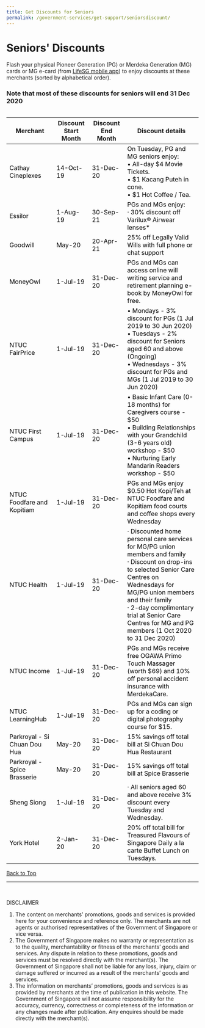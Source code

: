 ```yaml
---
title: Get Discounts for Seniors
permalink: /government-services/get-support/seniorsdiscount/
---
```


# Seniors' Discounts

Flash your physical Pioneer Generation (PG) or Merdeka Generation (MG) cards or MG e-card (from [LifeSG mobile app](https://www.life.gov.sg/)) to enjoy discounts at these merchants (sorted by alphabetical order).

### <a name="top"></a>Note that most of these discounts for seniors will end 31 Dec 2020

<html>
<style>
@media
<meta name="viewport" content="width=device-width, initial-scale=1">
{
  table, th, td {
    display: block;
  }
  table, tr, td {
    border: none !important;
  }
}
table, tr, td {
  border: none !important;
}
img {
  height: 243px !important;
  width: 243px !important;
}
</style>


<div style="overflow-x:auto;">
<div class="tg-wrap"><table class="tg">
<thead>
  <tr>
    <th class="tg-rba0">Merchant</th>
    <th class="tg-rba0">Discount Start Month</th>
    <th class="tg-rba0">Discount End Month</th>
    <th class="tg-hle0">Discount details</th>
  </tr>
</thead>
<tbody>
  <tr>
    <td class="tg-qh79"><span style="font-weight:normal;color:#000">Cathay Cineplexes</span></td>
    <td class="tg-q1ff"><span style="font-weight:normal;color:#000">14-Oct-19</span></td>
    <td class="tg-9wq8"><span style="font-weight:normal;color:#000">31-Dec-20</span></td>
    <td class="tg-9wq8"><span style="font-weight:normal;color:#000">On Tuesday, PG and MG seniors enjoy:</span><br><span style="font-weight:normal;color:#000"> • All-day $4 Movie Tickets.</span><br><span style="font-weight:normal;color:#000"> • $1 Kacang Puteh in cone.</span><br><span style="font-weight:normal;color:#000"> • $1 Hot Coffee / Tea.</span></td>
  </tr>
  <tr>
    <td class="tg-qh79"><span style="font-weight:normal;color:#000">Essilor</span></td>
    <td class="tg-9wq8"><span style="font-weight:normal;color:#000">1-Aug-19</span></td>
    <td class="tg-9wq8"><span style="font-weight:normal;color:#000">30-Sep-21</span></td>
    <td class="tg-9wq8"><span style="font-weight:normal;color:#000">PGs and MGs enjoy:</span><br><span style="font-weight:normal;color:#000"> · 30% discount off Varilux® Airwear lenses*</span></td>
  </tr>
  <tr>
    <td class="tg-9wq8"><span style="font-weight:normal;color:#000">Goodwill</span></td>
    <td class="tg-9wq8"><span style="font-weight:normal;color:#000">May-20</span></td>
    <td class="tg-9wq8"><span style="font-weight:normal;color:#000">20-Apr-21</span></td>
    <td class="tg-9wq8"><span style="font-weight:normal;color:#000">25% off Legally Valid Wills with full phone or chat support</span></td>
  </tr>
  <tr>
    <td class="tg-9wq8"><span style="font-weight:normal;color:#000">MoneyOwl</span></td>
    <td class="tg-9wq8"><span style="font-weight:normal;color:#000">1-Jul-19</span></td>
    <td class="tg-9wq8"><span style="font-weight:normal;color:#000">31-Dec-20</span></td>
    <td class="tg-9wq8"><span style="font-weight:normal;color:#000">PGs and MGs can access online will writing service and retirement planning e-book by MoneyOwl for free.</span></td>
  </tr>
  <tr>
    <td class="tg-9wq8"><span style="font-weight:normal;color:#000">NTUC FairPrice</span></td>
    <td class="tg-9wq8"><span style="font-weight:normal;color:#000">1-Jul-19</span></td>
    <td class="tg-9wq8"><span style="font-weight:normal;color:#000">31-Dec-20</span></td>
    <td class="tg-9wq8"><span style="font-weight:normal;color:#000">• Mondays - 3% discount for PGs (1 Jul 2019 to 30 Jun 2020)</span><br><span style="font-weight:normal;color:#000"> • Tuesdays - 2% discount for Seniors aged 60 and above (Ongoing)</span><br><span style="font-weight:normal;color:#000"> • Wednesdays - 3% discount for PGs and MGs (1 Jul 2019 to 30 Jun 2020)</span></td>
  </tr>
  <tr>
    <td class="tg-9wq8"><span style="font-weight:normal;color:#000">NTUC First Campus</span></td>
    <td class="tg-9wq8"><span style="font-weight:normal;color:#000">1-Jul-19</span></td>
    <td class="tg-9wq8"><span style="font-weight:normal;color:#000">31-Dec-20</span></td>
    <td class="tg-9wq8"><span style="font-weight:normal;color:#000">• Basic Infant Care (0-18 months) for Caregivers course - $50</span><br><span style="font-weight:normal;color:#000"> • Building Relationships with your Grandchild (3-6 years old) workshop - $50</span><br><span style="font-weight:normal;color:#000"> • Nurturing Early Mandarin Readers workshop - $50</span></td>
  </tr>
  <tr>
    <td class="tg-9wq8"><span style="font-weight:normal;color:#000">NTUC Foodfare and Kopitiam</span></td>
    <td class="tg-9wq8"><span style="font-weight:normal;color:#000">1-Jul-19</span></td>
    <td class="tg-9wq8"><span style="font-weight:normal;color:#000">31-Dec-20</span></td>
    <td class="tg-9wq8"><span style="font-weight:normal;color:#000">PGs and MGs enjoy $0.50 Hot Kopi/Teh at NTUC Foodfare and Kopitiam food courts and coffee shops every Wednesday</span></td>
  </tr>
  <tr>
    <td class="tg-9wq8"><span style="font-weight:normal;color:#000">NTUC Health</span></td>
    <td class="tg-9wq8"><span style="font-weight:normal;color:#000">1-Jul-19</span></td>
    <td class="tg-9wq8"><span style="font-weight:normal;color:#000">31-Dec-20</span></td>
    <td class="tg-9wq8"><span style="font-weight:normal;color:#000">· Discounted home personal care services for MG/PG union members and family</span><br><span style="font-weight:normal;color:#000"> · Discount on drop-ins to selected Senior Care Centres on Wednesdays for MG/PG union members and their family</span><br><span style="font-weight:normal;color:#000"> · 2-day complimentary trial at Senior Care Centres for MG and PG members (1 Oct 2020 to 31 Dec 2020)</span></td>
  </tr>
  <tr>
    <td class="tg-9wq8"><span style="font-weight:normal;color:#000">NTUC Income</span></td>
    <td class="tg-9wq8"><span style="font-weight:normal;color:#000">1-Jul-19</span></td>
    <td class="tg-9wq8"><span style="font-weight:normal;color:#000">31-Dec-20</span></td>
    <td class="tg-9wq8"><span style="font-weight:normal;color:#000">PGs and MGs receive free OGAWA Primo Touch Massager (worth $69) and 10% off personal accident insurance with MerdekaCare.</span></td>
  </tr>
  <tr>
    <td class="tg-9wq8"><span style="font-weight:normal;color:#000">NTUC LearningHub</span></td>
    <td class="tg-9wq8"><span style="font-weight:normal;color:#000">1-Jul-19</span></td>
    <td class="tg-9wq8"><span style="font-weight:normal;color:#000">31-Dec-20</span></td>
    <td class="tg-9wq8"><span style="font-weight:normal;color:#000">PGs and MGs can sign up for a coding or digital photography course for $15.</span></td>
  </tr>
  <tr>
    <td class="tg-9wq8"><span style="font-weight:normal;color:#000">Parkroyal - Si Chuan Dou Hua</span></td>
    <td class="tg-9wq8"><span style="font-weight:normal;color:#000">May-20</span></td>
    <td class="tg-9wq8"><span style="font-weight:normal;color:#000">31-Dec-20</span></td>
    <td class="tg-9wq8"><span style="font-weight:normal;color:#000">15% savings off total bill at Si Chuan Dou Hua Restaurant</span></td>
  </tr>
  <tr>
    <td class="tg-9wq8"><span style="font-weight:normal;color:#000">Parkroyal - Spice Brasserie</span></td>
    <td class="tg-9wq8"><span style="font-weight:normal;color:#000">May-20</span></td>
    <td class="tg-9wq8"><span style="font-weight:normal;color:#000">31-Dec-20</span></td>
    <td class="tg-9wq8"><span style="font-weight:normal;color:#000">15% savings off total bill at Spice Brasserie</span></td>
  </tr>
  <tr>
    <td class="tg-9wq8"><span style="font-weight:normal;color:#000">Sheng Siong</span></td>
    <td class="tg-9wq8"><span style="font-weight:normal;color:#000">1-Jul-19</span></td>
    <td class="tg-9wq8"><span style="font-weight:normal;color:#000">31-Dec-20</span></td>
    <td class="tg-9wq8"><span style="font-weight:normal;color:#000">· All seniors aged 60 and above receive 3% discount every Tuesday and Wednesday.</span></td>
  </tr>
  <tr>
    <td class="tg-9wq8"><span style="font-weight:normal;color:#000">York Hotel</span></td>
    <td class="tg-9wq8"><span style="font-weight:normal;color:#000">2-Jan-20</span></td>
    <td class="tg-9wq8"><span style="font-weight:normal;color:#000">31-Dec-20</span></td>
    <td class="tg-9wq8"><span style="font-weight:normal;color:#000">20% off total bill for Treasured Flavours of Singapore Daily a la carte Buffet Lunch on Tuesdays.</span></td>
  </tr>
</tbody>
</table>
</div>
<html>

[Back to Top](#top)

--------------------------------------- 
<br>

DISCLAIMER
<ol>
<li>The content on merchants’ promotions, goods and services is provided here for your convenience and reference only. The merchants are not agents or authorised representatives of the Government of Singapore or vice versa.</li>

<li>The Government of Singapore makes no warranty or representation as to the quality, merchantability or fitness of the merchants’ goods and services. Any dispute in relation to these promotions, goods and services must be resolved directly with the merchant(s). The Government of Singapore shall not be liable for any loss, injury, claim or damage suffered or incurred as a result of the merchants’ goods and services.</li>

<li>The information on merchants’ promotions, goods and services is as provided by merchants at the time of publication in this website. The Government of Singapore will not assume responsibility for the accuracy, currency, correctness or completeness of the information or any changes made after publication. Any enquires should be made directly with the merchant(s).</li>
</ol>
